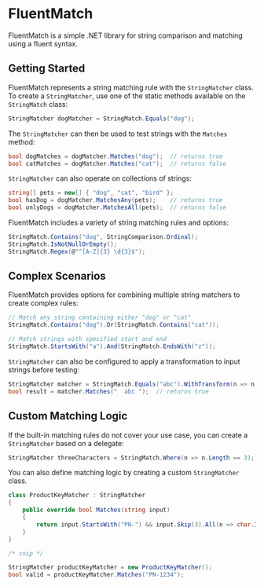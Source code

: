 # FluentMatch

FluentMatch is a simple .NET library for string comparison and matching using a fluent syntax.

## Getting Started

FluentMatch represents a string matching rule with the `StringMatcher` class.  To create a `StringMatcher`, use one of the static methods available on the `StringMatch` class:

```C#
StringMatcher dogMatcher = StringMatch.Equals("dog");
```

The `StringMatcher` can then be used to test strings with the `Matches` method:

```C#
bool dogMatches = dogMatcher.Matches("dog");  // returns true
bool catMatches = dogMatcher.Matches("cat");  // returns false
```

`StringMatcher` can also operate on collections of strings:

```C#
string[] pets = new[] { "dog", "cat", "bird" };
bool hasDog = dogMatcher.MatchesAny(pets);    // returns true
bool onlyDogs = dogMatcher.MatchesAll(pets);  // returns false
```

FluentMatch includes a variety of string matching rules and options:

```C#
StringMatch.Contains("dog", StringComparison.Ordinal);
StringMatch.IsNotNullOrEmpty();
StringMatch.Regex(@"^[A-Z]{3} \d{3}$");
```


## Complex Scenarios

FluentMatch provides options for combining multiple string matchers to create complex rules:

```C#
// Match any string containing either "dog" or "cat"
StringMatch.Contains("dog").Or(StringMatch.Contains("cat"));

// Match strings with specified start and end
StringMatch.StartsWith("a").And(StringMatch.EndsWith("z"));
```

`StringMatcher` can also be configured to apply a transformation to input strings before testing:

```C#
StringMatcher matcher = StringMatch.Equals("abc").WithTransform(n => n.Trim());
bool result = matcher.Matches("  abc ");  // returns true
```

## Custom Matching Logic

If the built-in matching rules do not cover your use case, you can create a `StringMatcher` based on a delegate:

```C#
StringMatcher threeCharacters = StringMatch.Where(n => n.Length == 3);
```

You can also define matching logic by creating a custom `StringMatcher` class.

```C#
class ProductKeyMatcher : StringMatcher
{
    public override bool Matches(string input)
    {
        return input.StartsWith("PN-") && input.Skip(3).All(n => char.IsDigit(n));
    }
}

/* snip */

StringMatcher productKeyMatcher = new ProductKeyMatcher();
bool valid = productKeyMatcher.Matches("PN-1234");
```
